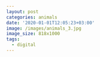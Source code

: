 ```yaml
---
layout: post
categories: animals
date: '2020-01-01T12:05:23+03:00'
image: /images/animals_3.jpg
image_size: 818x1000
tags:
  - digital
---
```

